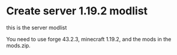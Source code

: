 # Create server 1.19.2 modlist
this is the server modlist

You need to use forge 43.2.3, minecraft 1.19.2, and the mods in the mods.zip.
